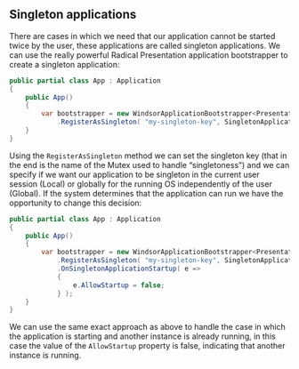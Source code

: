 ## Singleton applications

There are cases in which we need that our application cannot be started twice by the user, these applications are called singleton applications. We can use the really powerful Radical Presentation application bootstrapper to create a singleton application:

```csharp
public partial class App : Application
{
    public App()
    {
        var bootstrapper = new WindsorApplicationBootstrapper<Presentation.MainView>()
            .RegisterAsSingleton( "my-singleton-key", SingletonApplicationScope.Local );
    }
}
```

Using the `RegisterAsSingleton` method we can set the singleton key (that in the end is the name of the Mutex used to handle “singletoness”) and we can specify if we want our application to be singleton in the current user session (Local) or globally for the running OS independently of the user (Global).
If the system determines that the application can run we have the opportunity to change this decision:

```csharp
public partial class App : Application
{
    public App()
    {
        var bootstrapper = new WindsorApplicationBootstrapper<Presentation.MainView>()
            .RegisterAsSingleton( "my-singleton-key", SingletonApplicationScope.Local )
            .OnSingletonApplicationStartup( e =>
            {
                e.AllowStartup = false;
            } );
    }
}
```

We can use the same exact approach as above to handle the case in which the application is starting and another instance is already running, in this case the value of the `AllowStartup` property is false, indicating that another instance is running.